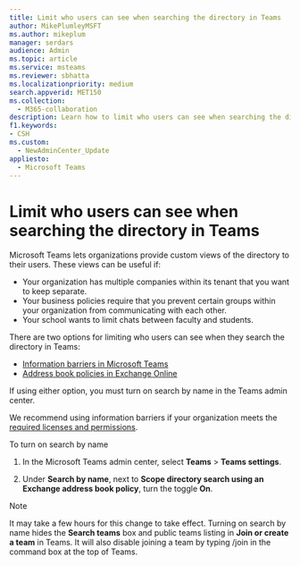 ```yaml
---
title: Limit who users can see when searching the directory in Teams
author: MikePlumleyMSFT
ms.author: mikeplum
manager: serdars
audience: Admin
ms.topic: article
ms.service: msteams
ms.reviewer: sbhatta
ms.localizationpriority: medium
search.appverid: MET150
ms.collection: 
  - M365-collaboration
description: Learn how to limit who users can see when searching the directory in Teams.
f1.keywords:
- CSH
ms.custom: 
  - NewAdminCenter_Update
appliesto: 
  - Microsoft Teams
---
```


# Limit who users can see when searching the directory in Teams

Microsoft Teams lets organizations provide custom views of the directory to their users. These views can be useful if:

- Your organization has multiple companies within its tenant that you want to keep separate.
- Your business policies require that you prevent certain groups within your organization from communicating with each other.
- Your school wants to limit chats between faculty and students.

There are two options for limiting who users can see when they search the directory in Teams:

- [Information barriers in Microsoft Teams](/MicrosoftTeams/information-barriers-in-teams)
- [Address book policies in Exchange Online](/exchange/address-books/address-book-policies/address-book-policies)

If using either option, you must turn on search by name in the Teams admin center.

We recommend using information barriers if your organization meets the [required licenses and permissions](/microsoft-365/compliance/information-barriers#required-licenses-and-permissions).

To turn on search by name

1. In the Microsoft Teams admin center, select **Teams** > **Teams settings**.

1. Under **Search by name**, next to **Scope directory search using an Exchange address book policy**, turn the toggle **On**.

> [!Note]
> It may take a few hours for this change to take effect.
> Turning on search by name hides the **Search teams** box and public teams listing in **Join or create a team** in Teams. It will also disable joining a team by typing /join in the command box at the top of Teams.
